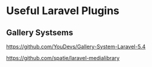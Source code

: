 # Useful Laravel Plugins

## Gallery Systsems

https://github.com/YouDevs/Gallery-System-Laravel-5.4

https://github.com/spatie/laravel-medialibrary
